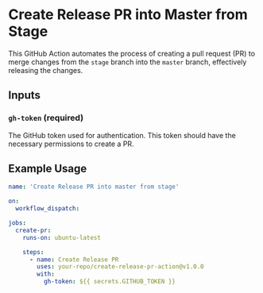 # Create Release PR into Master from Stage

This GitHub Action automates the process of creating a pull request (PR) to merge changes from the `stage` branch into the `master` branch, effectively releasing the changes.

## Inputs

### `gh-token` (required)

The GitHub token used for authentication. This token should have the necessary permissions to create a PR.

## Example Usage

```yaml
name: 'Create Release PR into master from stage'

on:
  workflow_dispatch:

jobs:
  create-pr:
    runs-on: ubuntu-latest

    steps:
      - name: Create Release PR
        uses: your-repo/create-release-pr-action@v1.0.0
        with:
          gh-token: ${{ secrets.GITHUB_TOKEN }}
